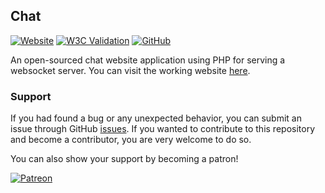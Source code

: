 
## Chat

[![Website](https://img.shields.io/website?url=https%3A%2F%2Fchat.eidoriantan.tech)][homepage]
[![W3C Validation](https://img.shields.io/w3c-validation/html?targetUrl=https%3A%2F%2Fchat.eidoriantan.tech)][W3C Validator]
[![GitHub](https://img.shields.io/github/license/eidoriantan/chat-app)](https://github.com/eidoriantan/chat-app/blob/master/LICENSE.txt)

An open-sourced chat website application using PHP for serving a websocket
server. You can visit the working website [here][homepage].

### Support
If you had found a bug or any unexpected behavior, you can submit an issue
through GitHub
[issues](https://github.com/eidoriantan/chat-app/issues). If you wanted to
contribute to this repository and become a contributor, you are very welcome to
do so.

You can also show your support by becoming a patron!

[![Patreon](https://c5.patreon.com/external/logo/become_a_patron_button.png)](https://www.patreon.com/eidoriantan)

[homepage]: https://chat.eidoriantan.tech
[W3C Validator]: https://validator.w3.org/nu/?doc=https%3A%2F%2Fchat.eidoriantan.tech%2F
